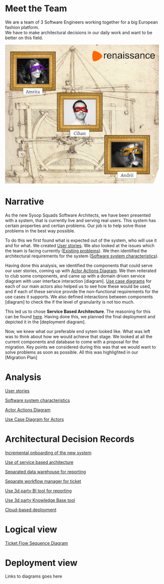 # Meet the Team

We are a team of 3 Software Engineers working together for a big European fashion platform.  
We have to make architectural decisions in our daily work and want to be better on this field.

![team](./assets/r_team.png?v=4)

# Narrative
As the new Sysop Squads Software Architects, we have been presented with a system, that is currently live and serving real users. This system has certain properties and certian problems. Our job is to help solve those problems in the best way possible.

To do this we first found what is expected out of the system, who will use it and for what. We created [User stories](docs/user_stories.md). 
We also looked at the issues which the team is facing currently ([Existing problems](./docs/problems.md)). We then identified the architectural requirements for the system ([Software system characteristics](docs/system_characteristics.md)).

Having done this analysis, we identified the components that could serve our user stories, coming up with [Actor Actions Diagram](diagrams/1_actor_action.md).
We then reiterated to club some components, and came up with a domain driven service diagram with user interface interaction [diagram]. [Use case diagrams](diagrams/3_use_case_diagram.md) for each of our main actors also helped us to see how these would be used, and if each of these service provide the non-functional requirements for the use cases it supports. We also defined interactions between components [diagram] to check the if the level of granularity is not too much. 

This led us to chose **Service Based Architecture**. The reasoning for this can be found [here](adr/2021_04_30_1_service_oriented_architecture.md).
Having done this, we planned the final deployment and depicted it in the [deployment diagram].

Now, we knew what our preferable end sytem looked like. What was left was to think about how we would achieve that stage. We looked at all the current components and database to come with a proposal for the migration. Key points we considered during this was that we would want to solve problems as soon as possible. All this was highlighted in our [Migration Plan]

# Analysis

[User stories](docs/user_stories.md)

[Software system characteristics](docs/system_characteristics.md)

[Actor Actions Diagram](diagrams/1_actor_action.md)

[Use Case Diagram for Actors](diagrams/3_use_case_diagram.md)

# Architectural Decision Records

[Incremental onboarding of the new system](adr/2021_04_26_1_incremental_onboarding.md)

[Use of service based architecture](adr/2021_04_30_1_service_oriented_architecture.md) 

[Separated data warehouse for reporting](adr/2021_04_27_1_separated_warehouse.md)

[Separate workflow manager for ticket](adr/2021_04_30_2_ticket_workflow_manager.md)

[Use 3d party BI tool for reporting](adr/2021_04_27_2__bi_tool.md)

[Use 3d party Knowledge Base tool](adr/2021_04_28_1_kb_tool.md)

[Cloud-based deployment](adr/2021_05_01_cloud_provider.md)

# Logical view

[Ticket Flow Sequence Diagram](diagrams/15_ticket_flow_sequence.md)

# Deployment view

Links to diagrams goes here
